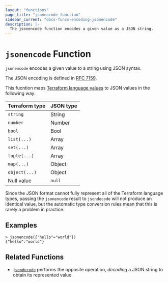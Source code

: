 ```yaml
---
layout: "functions"
page_title: "jsonencode function"
sidebar_current: "docs-funcs-encoding-jsonencode"
description: |-
  The jsonencode function encodes a given value as a JSON string.
---
```


# `jsonencode` Function

`jsonencode` encodes a given value to a string using JSON syntax.

The JSON encoding is defined in [RFC 7159](https://tools.ietf.org/html/rfc7159).

This fucntion maps
[Terraform language values](./expressions.html#types-and-values)
to JSON values in the following way:

| Terraform type | JSON type |
| -------------- | --------- |
| `string`       | String    |
| `number`       | Number    |
| `bool`         | Bool      |
| `list(...)`    | Array     |
| `set(...)`     | Array     |
| `tuple(...)`   | Array     |
| `map(...)`     | Object    |
| `object(...)`  | Object    |
| Null value     | `null`    |

Since the JSON format cannot fully represent all of the Terraform language
types, passing the `jsonencode` result to `jsondecode` will not produce an
identical value, but the automatic type conversion rules mean that this is
rarely a problem in practice.

## Examples

```
> jsonencode({"hello"="world"})
{"hello":"world"}
```

## Related Functions

* [`jsondecode`](./jsondecode.html) performs the opposite operation, _decoding_
  a JSON string to obtain its represented value.
